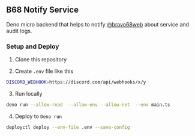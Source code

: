 ## B68 Notify Service

Deno micro backend that helps to notify [@bravo68web](https://github.com/bravo68web) about service and audit logs.

### Setup and Deploy

1. Clone this repository

2. Create `.env` file like this
```bash
DISCORD_WEBHOOK=https://discord.com/api/webhooks/x/y
```

3. Run locally
```bash
deno run --allow-read  --allow-env --allow-net  --env main.ts
```

4. Deploy to `Deno run`
```bash
deployctl deploy --env-file .env --save-config
```
